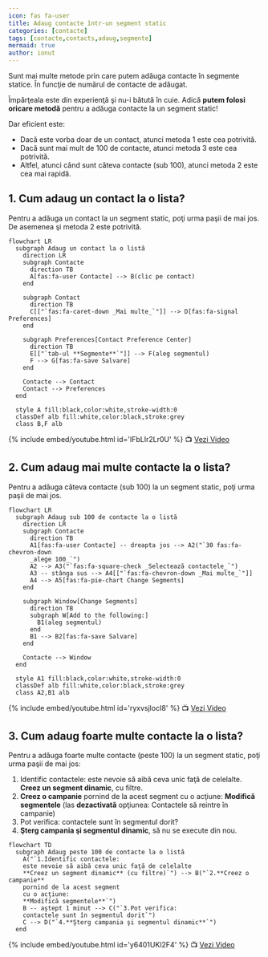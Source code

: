 ```yaml
---
icon: fas fa-user
title: Adaug contacte într-un segment static
categories: [contacte]
tags: [contacte,contacts,adaug,segmente]
mermaid: true
author: ionut
---
```


Sunt mai multe metode prin care putem adăuga contacte în segmente statice. În funcţie de numărul de contacte de adăugat.

Împărţeala este din experienţă şi nu-i bătută în cuie. Adică **putem folosi oricare metodă** pentru a adăuga contacte la un segment static!

Dar eficient este:
* Dacă este vorba doar de un contact, atunci metoda 1 este cea potrivită.
* Dacă sunt mai mult de 100 de contacte, atunci metoda 3 este cea potrivită.
* Altfel, atunci când sunt câteva contacte (sub 100), atunci metoda 2 este cea mai rapidă.

## <i class='fas fa-user'></i> 1. Cum adaug un contact la o lista?
Pentru a adăuga un contact la un segment static, poţi urma paşii de mai jos. De asemenea şi metoda 2 este potrivită.

```mermaid
flowchart LR
  subgraph Adaug un contact la o listă
    direction LR
    subgraph Contacte
      direction TB
      A[fas:fa-user Contacte] --> B(clic pe contact)
    end

    subgraph Contact
      direction TB
      C[["`fas:fa-caret-down _Mai multe_`"]] --> D[fas:fa-signal Preferences]
    end

    subgraph Preferences[Contact Preference Center]
      direction TB
      E[["`tab-ul **Segmente**`"]] --> F(aleg segmentul)
      F --> G[fas:fa-save Salvare]
    end

    Contacte --> Contact
    Contact --> Preferences
  end

  style A fill:black,color:white,stroke-width:0
  classDef alb fill:white,color:black,stroke:grey
  class B,F alb
```

{% include embed/youtube.html id='IFbLIr2Lr0U' %}
📺 [Vezi Video](https://www.youtube.com/watch?v=IFbLIr2Lr0U)

## <i class='fas fa-user'></i> 2. Cum adaug mai multe contacte la o lista?
Pentru a adăuga câteva contacte (sub 100) la un segment static, poţi urma paşii de mai jos.

```mermaid
flowchart LR
  subgraph Adaug sub 100 de contacte la o listă
    direction LR
    subgraph Contacte
      direction TB
      A1[fas:fa-user Contacte] -- dreapta jos --> A2("`30 fas:fa-chevron-down
      _alege 100_`")
      A2 --> A3("`fas:fa-square-check _Selectează contactele_`")
      A3 -- stânga sus --> A4[["`fas:fa-chevron-down _Mai multe_`"]]
      A4 --> A5[fas:fa-pie-chart Change Segments]
    end

    subgraph Window[Change Segments]
      direction TB
      subgraph W[Add to the following:]
        B1(aleg segmentul)
      end
      B1 --> B2[fas:fa-save Salvare]
    end

    Contacte --> Window
  end

  style A1 fill:black,color:white,stroke-width:0
  classDef alb fill:white,color:black,stroke:grey
  class A2,B1 alb
```

{% include embed/youtube.html id='ryxvsjlocI8' %}
📺 [Vezi Video](https://www.youtube.com/watch?v=ryxvsjlocI8)

## <i class='fas fa-user'></i> 3. Cum adaug foarte multe contacte la o lista?
Pentru a adăuga foarte multe contacte (peste 100) la un segment static, poţi urma paşii de mai jos:
1. Identific contactele: este nevoie să aibă ceva unic faţă de celelalte. **Creez un segment dinamic**, cu filtre.
1. **Creez o campanie** pornind de la acest segment cu o acţiune: **Modifică segmentele** (las **dezactivată** opţiunea: Contactele să reintre în campanie)
1. Pot verifica: contactele sunt în segmentul dorit?
1. **Şterg campania şi segmentul dinamic**, să nu se execute din nou.

```mermaid
flowchart TD
  subgraph Adaug peste 100 de contacte la o listă
    A("`1.Identific contactele:
    este nevoie să aibă ceva unic faţă de celelalte
    **Creez un segment dinamic** (cu filtre)`") --> B("`2.**Creez o campanie**
    pornind de la acest segment
    cu o acţiune:
    **Modifică segmentele**`")
    B -- aştept 1 minut --> C("`3.Pot verifica:
    contactele sunt în segmentul dorit`")
    C --> D("`4.**Şterg campania şi segmentul dinamic**`")
  end
```

{% include embed/youtube.html id='y6401UKl2F4' %}
📺 [Vezi Video](https://www.youtube.com/watch?v=y6401UKl2F4)

